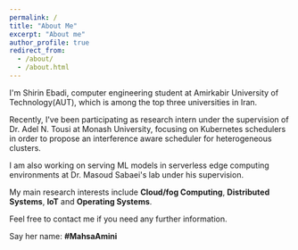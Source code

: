 ```yaml
---
permalink: /
title: "About Me"
excerpt: "About me"
author_profile: true
redirect_from: 
  - /about/
  - /about.html
---
```


I'm Shirin Ebadi, computer engineering student at Amirkabir University of Technology(AUT), which is among the top three universities in Iran.

Recently, I've been participating as research intern under the supervision of Dr. Adel N. Tousi at Monash University, focusing on Kubernetes schedulers in order to propose an interference aware scheduler for heterogeneous clusters. 

I am also working on serving ML models in serverless edge computing environments at Dr. Masoud Sabaei's lab under his supervision.

My main research interests include **Cloud/fog Computing**, **Distributed Systems**, **IoT** and **Operating Systems**.

Feel free to contact me if you need any further information.



Say her name: **#MahsaAmini**
